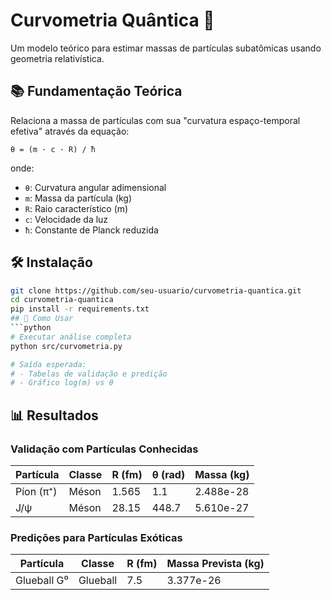 # Curvometria Quântica 🌌

Um modelo teórico para estimar massas de partículas subatômicas usando geometria relativística.

## 📚 Fundamentação Teórica
Relaciona a massa de partículas com sua "curvatura espaço-temporal efetiva" através da equação:
```
θ = (m · c · R) / ħ
```

onde:
- `θ`: Curvatura angular adimensional
- `m`: Massa da partícula (kg)
- `R`: Raio característico (m)
- `c`: Velocidade da luz
- `ħ`: Constante de Planck reduzida

## 🛠️ Instalação
```bash
git clone https://github.com/seu-usuario/curvometria-quantica.git
cd curvometria-quantica
pip install -r requirements.txt
## 🚀 Como Usar
```python
# Executar análise completa
python src/curvometria.py

# Saída esperada:
# - Tabelas de validação e predição
# - Gráfico log(m) vs θ
```

## 📊 Resultados
### Validação com Partículas Conhecidas
| Partícula      | Classe      | R (fm) | θ (rad) | Massa (kg)    |
|----------------|-------------|--------|---------|---------------|
| Píon (π⁺)      | Méson       | 1.565  | 1.1     | 2.488e-28     |
| J/ψ            | Méson       | 28.15  | 448.7   | 5.610e-27     |

### Predições para Partículas Exóticas
| Partícula      | Classe      | R (fm) | Massa Prevista (kg) |
|----------------|-------------|--------|---------------------|
| Glueball G⁰    | Glueball    | 7.5    | 3.377e-26          |


